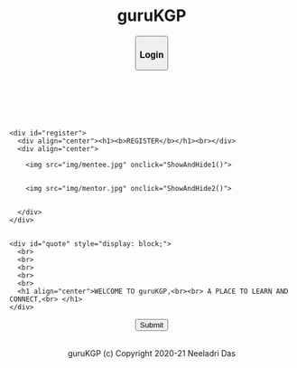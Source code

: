 <!DOCTYPE html>
<html>
<head>
  <meta name="viewport" content="width=device-width, initial-scale=1">
  <title>home</title>
  <link rel="stylesheet" href="https://stackpath.bootstrapcdn.com/bootstrap/4.4.1/css/bootstrap.min.css" integrity="sha384-Vkoo8x4CGsO3+Hhxv8T/Q5PaXtkKtu6ug5TOeNV6gBiFeWPGFN9MuhOf23Q9Ifjh" crossorigin="anonymous"/>
  <link rel="stylesheet" type="text/css" href="{{ url_for('static', filename='css/style.css') }}"/>
</head>
<body>

  <SCRIPT>
function ShowAndHide1() {
  //sleep(2);
    var x = document.getElementById('form1');
    var y = document.getElementById('form2');
    var z = document.getElementById('quote');
    if(z.style.display=='block')
    {
      z.style.display='none';
      x.style.display='block';
    }
    else
    {
      y.style.display='none';
      x.style.display='block';
    }



    }

function ShowAndHide2() {
  //sleep(2);
    var x = document.getElementById('form1');
    var y = document.getElementById('form2');
    var z = document.getElementById('quote');
      if(z.style.display=='block')
    {
      z.style.display='none';
      y.style.display='block';
    }
    else
    {
      x.style.display='none';
      y.style.display='block';
    }

}

</SCRIPT>
  <header class="sticky">
  <div id ="head1" onclick="window.location.href"><h1>guruKGP</h1></div>
  <form action="/login"><div id ="head2" ><button type="submit" formaction="login"><h3>Login</h3></button></div></form>
  



  </header>
  <br>
  <br>

    <div id="register">
      <div align="center"><h1><b>REGISTER</b></h1><br></div>
      <div align="center">
        
        <img src="img/mentee.jpg" onclick="ShowAndHide1()">
       
      
        <img src="img/mentor.jpg" onclick="ShowAndHide2()">
        

      </div>
    </div>


    <div id="quote" style="display: block;">
      <br>
      <br>
      <br>
      <br>
      <br>
      <h1 align="center">WELCOME TO guruKGP,<br><br> A PLACE TO LEARN AND CONNECT,<br> </h1>
    </div>



  <div id="form1" style="display: none">
    <h2 align="center">Ready to be a mentee!!</h2>
    <form action="mentee_register" method="post">
    <div >

      <input type="text" name="name" class="form-control" placeholder="Name" required>
    </div>
    <div >

      <input type="text" name="roll" class="form-control" placeholder="Roll No." required>
    </div>


    <div class="year">


      <select name="year"  required>
        <option value=1>1st year</option>
        <option value=2>2nd year</option>
        <option value=3>3rd year</option>
        <option value=4>4th year</option>
        <option value=5>5th year</option>

      </select>
    </div>

    <div>

    <input type="password" name="password" placeholder="password" class="form-control" minlength="8" required>
  </div>
    <div align="center">
      <button type="submit" class="btn btn-primary">Submit</button>
    </div>

  </form>



  </div>
  <div id="form2" style="display:none">
    <h2 class="ml2" align="center">Ohh!! a mentor!!</h2>
    <form action="mentor_register" method="post">
    
    <div >

      <input type="text" name="name" class="form-control" placeholder="Name" required>
    </div>
    <div >

      <input type="text" name="roll" class="form-control" placeholder="Roll No." required>
    </div>
    <div >

      <input type="text" name="dept" class="form-control" placeholder="Department" required>
    </div>


    <div>


      <select name="year" required>
       <option value="1">1st year</option>
        <option value="2">2nd year</option>
        <option value="3">3rd year</option>
        <option value="4">4th year</option>
        <option value="5">5th year</option>
      </select>
    </div>
    
    <div>

    <input type="password" id="pass" name="password" placeholder="password" class="form-control" minlength="8" required>
  </div>
    <div align="center">
      <button type="submit" class="btn btn-primary">Submit</button>
    </div>

  </form>



  </div>

  <footer>
    <br>
    <p align="middle"> guruKGP (c) Copyright 2020-21 Neeladri Das </p>
  </footer>

</body>
</html>
